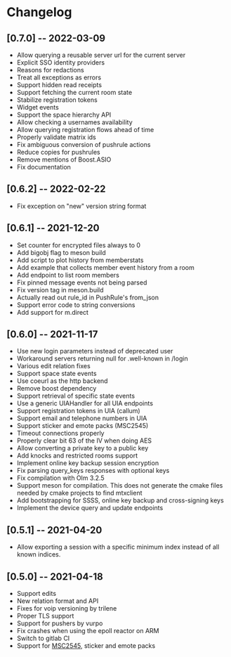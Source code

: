 # Changelog

## [0.7.0] -- 2022-03-09

- Allow querying a reusable server url for the current server
- Explicit SSO identity providers
- Reasons for redactions
- Treat all exceptions as errors
- Support hidden read receipts
- Support fetching the current room state
- Stabilize registration tokens
- Widget events
- Support the space hierarchy API
- Allow checking a usernames availability
- Allow querying registration flows ahead of time
- Properly validate matrix ids
- Fix ambiguous conversion of pushrule actions
- Reduce copies for pushrules
- Remove mentions of Boost.ASIO
- Fix documentation

## [0.6.2] -- 2022-02-22

- Fix exception on "new" version string format

## [0.6.1] -- 2021-12-20

- Set counter for encrypted files always to 0
- Add bigobj flag to meson build
- Add script to plot history from memberstats
- Add example that collects member event history from a room
- Add endpoint to list room members
- Fix pinned message events not being parsed
- Fix version tag in meson.build
- Actually read out rule_id in PushRule's from_json
- Support error code to string conversions
- Add support for m.direct

## [0.6.0] -- 2021-11-17

* Use new login parameters instead of deprecated user
* Workaround servers returning null for .well-known in /login
* Various edit relation fixes
* Support space state events
* Use coeurl as the http backend
* Remove boost dependency
* Support retrieval of specific state events
* Use a generic UIAHandler for all UIA endpoints
* Support registration tokens in UIA (callum)
* Support email and telephone numbers in UIA
* Support sticker and emote packs (MSC2545)
* Timeout connections properly
* Properly clear bit 63 of the IV when doing AES
* Allow converting a private key to a public key
* Add knocks and restricted rooms support
* Implement online key backup session encryption
* Fix parsing query_keys responses with optional keys
* Fix compilation with Olm 3.2.5
* Support meson for compilation. This does not generate the cmake files needed by cmake projects to find mtxclient
* Add bootstrapping for SSSS, online key backup and cross-signing keys
* Implement the device query and update endpoints

## [0.5.1] -- 2021-04-20

* Allow exporting a session with a specific minimum index instead of all known indices.

## [0.5.0] -- 2021-04-18

* Support edits
* New relation format and API
* Fixes for voip versioning by trilene
* Proper TLS support
* Support for pushers by vurpo
* Fix crashes when using the epoll reactor on ARM
* Switch to gitlab CI
* Support for [MSC2545](https://github.com/matrix-org/matrix-doc/pull/2545), sticker and emote packs
